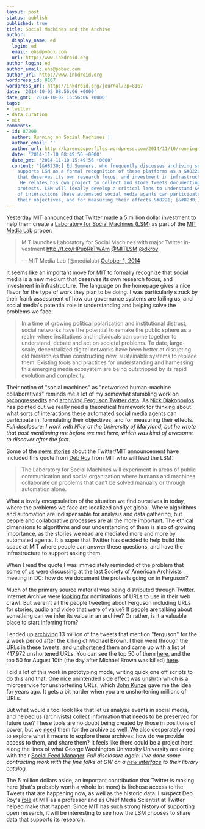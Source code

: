 ```yaml
---
layout: post
status: publish
published: true
title: Social Machines and the Archive
author:
  display_name: ed
  login: ed
  email: ehs@pobox.com
  url: http://www.inkdroid.org
author_login: ed
author_email: ehs@pobox.com
author_url: http://www.inkdroid.org
wordpress_id: 8167
wordpress_url: http://inkdroid.org/journal/?p=8167
date: '2014-10-02 08:56:06 +0000'
date_gmt: '2014-10-02 15:56:06 +0000'
tags:
- twitter
- data curation
- mit
comments:
- id: 87200
  author: Running on Social Machines |
  author_email: ''
  author_url: http://karencooperfiles.wordpress.com/2014/11/10/running-on-social-machines/
  date: '2014-11-10 08:49:56 +0000'
  date_gmt: '2014-11-10 15:49:56 +0000'
  content: "[&#8230;] Ed Summers, who frequently discusses archiving social media,
    supports LSM as a formal recognition of these platforms as a &#8220;new medium
    that deserves its own research focus, and investment in infrastructure.&#8221;
     He relates his own project to collect and store tweets documenting the Ferguson
    protests. LSM will ideally develop a critical lens to understand &#8220;what sorts
    of interactions these automated social media agents can participate in, formulating
    their objectives, and for measuring their effects.&#8221; [&#8230;]"
---
```

<p>Yesterday MIT announced that Twitter made a 5 million dollar investment to help them create a <a href="http://socialmachines.media.mit.edu/">Laboratory for Social Machines (LSM)</a> as part of the <a href="http://www.media.mit.edu/">MIT Media Lab</a> proper:</p>
<blockquote class="twitter-tweet" lang="en"><p>MIT launches Laboratory for Social Machines with major Twitter investment <a href="http://t.co/HPupRkTWAm">http://t.co/HPupRkTWAm</a> <a href="https://twitter.com/mitlsm">@MITLSM</a> <a href="https://twitter.com/dkroy">@dkroy</a></p>
<p>&mdash; MIT Media Lab (@medialab) <a href="https://twitter.com/medialab/status/517361268580429824">October 1, 2014</a></p></blockquote>
<p><script async src="//platform.twitter.com/widgets.js" charset="utf-8"></script></p>
<p>It seems like an important move for MIT to formally recognize that social media is a new medium that deserves its own research focus, and investment in infrastructure. The language on the homepage gives a nice flavor for the type of work they plan to be doing. I was particularly struck by their frank assessment of how our governance systems are failing us, and social media's potential role in understanding and helping solve the problems we face:</p>
<blockquote><p>In a time of growing political polarization and institutional distrust, social networks have the potential to remake the public sphere as a realm where institutions and individuals can come together to understand, debate and act on societal problems. To date, large-scale, decentralized digital networks have been better at disrupting old hierarchies than constructing new, sustainable systems to replace them. Existing tools and practices for understanding and harnessing this emerging media ecosystem are being outstripped by its rapid evolution and complexity.</p></blockquote>
<p>Their notion of "social machines" as "networked human-machine collaboratives" reminds me a lot of my somewhat stumbling work on <a href="http://inkdroid.org/journal/2014/07/10/why-congressedits/">@congressedits</a> and <a href="http://inkdroid.org/journal/2014/08/30/a-ferguson-twitter-archive/">archiving Ferguson Twitter data</a>. As <a href="http://www.nickdiakopoulos.com/2014/07/16/diversity-in-the-robot-reporter-newsroom/">Nick Diakopoulos</a> has pointed out we really need a theoretical framework for thinking about what sorts of interactions these automated social media agents can participate in, formulating their objectives, and for measuring their effects. <em>Full disclosure: I work with Nick at the University of Maryland, but he wrote that post mentioning me before we met here, which was kind of awesome to discover after the fact.</em></p>
<p>Some of the <a href="http://blogs.wsj.com/digits/2014/10/01/twitter-mit-create-new-research-lab-to-analyze-social-media/">news stories</a> about the Twitter/MIT announcement have included this quote from <a href="https://twitter.com/dkroy">Deb Roy</a> from MIT who will lead the LSM:</p>
<blockquote><p>The Laboratory for Social Machines will experiment in areas of public communication and social organization where humans and machines collaborate on problems that can’t be solved manually or through automation alone.</p></blockquote>
<p>What a lovely encapsulation of the situation we find ourselves in today, where the problems we face are localized and yet global. Where algorithms and automation are indispensable for analysis and data gathering, but people and collaborative processes are all the more important. The ethical dimensions to algorithms and our understanding of them is also of growing importance, as the stories we read are mediated more and more by automated agents. It is super that Twitter has decided to help build this space at MIT where people can answer these questions, and have the infrastructure to support asking them.</p>
<p>When I read the quote I was immediately reminded of the problem that some of us were discussing at the last Society of American Archivists meeting in DC: how do we document the protests going on in Ferguson? </p>
<p>Much of the primary source material was being distributed through Twitter. Internet Archive were <a href="https://docs.google.com/forms/d/1uTyINjaFgLMzizrxqGzGbS8avb5_1xJJ2ostRnhvxXo/viewform">looking for</a> nominations of URLs to use in their web crawl. But weren't all the people tweeting about Ferguson including URLs for stories, audio and video that were of value? If people are talking about something can we infer its value in an archive? Or rather, is it a valuable place to start inferring from?</p>
<p>I ended up <a href="http://inkdroid.org/journal/2014/08/30/a-ferguson-twitter-archive/">archiving</a> 13 million of the tweets that mention "ferguson" for the 2 week period after the killing of Michael Brown. I then went through the URLs in these tweets, and <a href="http://github.com/edsu/unshrtn">unshortened</a> them and came up with a list of 417,972 unshortened URLs. You can see the top 50 of them <a href="https://edsu.github.io/ferguson-urls/">here</a>, and the top 50 for August 10th (the day after Michael Brown was killed) <a href="https://edsu.github.io/ferguson-urls/day1.html">here</a>.</p>
<p>I did a lot of this work in prototyping mode, writing quick one off scripts to do this and that. One nice unintended side effect was <a href="http://github.com/edsu/unshrtn">unshrtn</a> which is a microservice for unshortening URLs, which <a href="http://www.cdlib.org/contact/staff_directory/jkunze.html">John Kunze</a> gave me the idea for years ago. It gets a bit harder when you are unshortening millions of URLs. </p>
<p>But what would a tool look like that let us analyze events in social media, and helped us (archivists) collect information that needs to be preserved for future use? These tools are no doubt being created by those in positions of power, but we <a href="http://www2.archivists.org/statements/saa-core-values-statement-and-code-of-ethics">need</a> them for the archive as well. We also desperately need to explore what it means to explore these archives: how do we provide access to them, and share them? It feels like there could be a project here along the lines of what George Washington University University are doing with their <a href="http://social-feed-manager.readthedocs.org/">Social Feed Manager</a>. <em>Full disclosure again: I've done some contracting work with the fine folks at GW on a <a href="http://findit.library.gwu.edu/catalog/">new interface</a> to their library catalog.</em></p>
<p>The 5 million dollars aside, an important contribution that Twitter is making here (that's probably worth a whole lot more) is firehose access to the Tweets that are happening now, as well as the historic data. I suspect Deb Roy's <a href="http://dkroy.media.mit.edu/">role</a> at MIT as a professor and as Chief Media Scientist at Twitter helped make that happen. Since MIT has such strong history of supporting open research, it will be interesting to see how the LSM chooses to share data that supports its research.</p>
